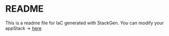 # README
This is a readme file for IaC generated with StackGen.
You can modify your appStack -> [here](http://main.dev.stackgen.com/appstacks/264d2ead-df24-426a-982c-ba7d3573e0b8)
